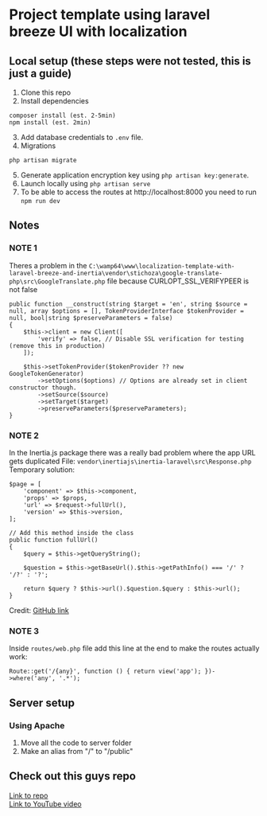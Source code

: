 # Project template using laravel breeze UI with localization

## Local setup (these steps were not tested, this is just a guide)

1. Clone this repo
2. Install dependencies
```
composer install (est. 2-5min)
npm install (est. 2min)
```
3. Add database credentials to `.env` file.
4. Migrations 
```
php artisan migrate
```
5. Generate application encryption key using `php artisan key:generate`.
6. Launch locally using `php artisan serve`
7. To be able to access the routes at  http://localhost:8000 you need to run `npm run dev`

## Notes
### NOTE 1
Theres a problem in the `C:\wamp64\www\localization-template-with-laravel-breeze-and-inertia\vendor\stichoza\google-translate-php\src\GoogleTranslate.php` file because CURLOPT_SSL_VERIFYPEER is not false
```
public function __construct(string $target = 'en', string $source = null, array $options = [], TokenProviderInterface $tokenProvider = null, bool|string $preserveParameters = false)
{
    $this->client = new Client([
        'verify' => false, // Disable SSL verification for testing (remove this in production)
    ]);

    $this->setTokenProvider($tokenProvider ?? new GoogleTokenGenerator)
        ->setOptions($options) // Options are already set in client constructor though.
        ->setSource($source)
        ->setTarget($target)
        ->preserveParameters($preserveParameters);
}
```
### NOTE 2
In the Inertia.js package there was a really bad problem where the app URL gets duplicated 
File: `vendor\inertiajs\inertia-laravel\src\Response.php`
Temporary solution:
```
$page = [
    'component' => $this->component,
    'props' => $props,
    'url' => $request->fullUrl(),
    'version' => $this->version,
];

// Add this method inside the class
public function fullUrl()
{
    $query = $this->getQueryString();

    $question = $this->getBaseUrl().$this->getPathInfo() === '/' ? '/?' : '?';

    return $query ? $this->url().$question.$query : $this->url();
}
```
Credit:
[GitHub link](https://github.com/inertiajs/inertia-laravel/pull/360)
### NOTE 3
Inside `routes/web.php` file add this line at the end to make the routes actually work:
```
Route::get('/{any}', function () { return view('app'); })->where('any', '.*');
```

## Server setup
### Using Apache
1. Move all the code to server folder
2. Make an alias from "/" to "/public"

## Check out this guys repo
[Link to repo](https://github.com/MohmmedAshraf/laravel-translations)<br>
[Link to YouTube video](https://www.youtube.com/watch?v=FsgdjUK9b5Q&ab_channel=CodeWithTony)